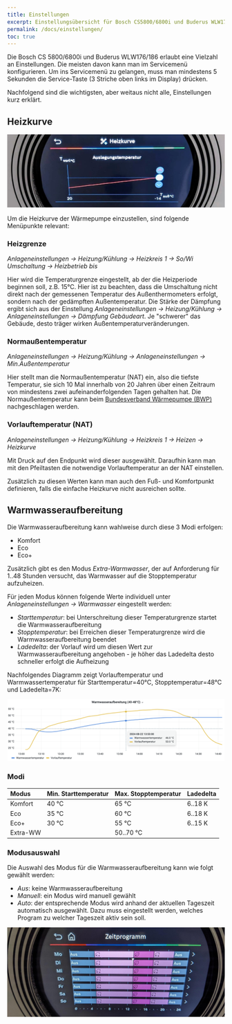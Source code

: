 ```yaml
---
title: Einstellungen
excerpt: Einstellungsübersicht für Bosch CS5800/6800i und Buderus WLW176/186 Wärmepumpen, inkl. Heizkurve, Warmwasseraufbereitung, ...
permalink: /docs/einstellungen/
toc: true
---
```


Die Bosch CS 5800/6800i und Buderus WLW176/186 erlaubt eine Vielzahl an Einstellungen. Die meisten davon kann man im Servicemenü konfigurieren.
Um ins Servicemenü zu gelangen, muss man mindestens 5 Sekunden die Service-Taste (3 Striche oben links im Display) drücken.

Nachfolgend sind die wichtigsten, aber weitaus nicht alle, Einstellungen kurz erklärt.

## Heizkurve

[![Endpunkteinstellung der Heizkurve](/assets/images/Einstellung-Heizkurvenendpunkt.jpg)](/assets/images/Einstellung-Heizkurvenendpunkt.jpg)

Um die Heizkurve der Wärmepumpe einzustellen, sind folgende Menüpunkte relevant:

### Heizgrenze

_Anlageneinstellungen &rarr; Heizung/Kühlung &rarr; Heizkreis&nbsp;1 &rarr; So/Wi Umschaltung &rarr; Heizbetrieb&nbsp;bis_

Hier wird die Temperaturgrenze eingestellt, ab der die Heizperiode beginnen soll, z.B. 15°C.
Hier ist zu beachten, dass die Umschaltung nicht direkt nach der gemessenen Temperatur des Außenthermometers erfolgt, sondern nach der gedämpften Außentemperatur.
Die Stärke der Dämpfung ergibt sich aus der Einstellung _Anlageneinstellungen &rarr; Heizung/Kühlung &rarr; Anlageneinstellungen &rarr; Dämpfung&nbsp;Gebäudeart_.
Je "schwerer" das Gebäude, desto träger wirken Außentemperaturveränderungen.

### Normaußentemperatur

_Anlageneinstellungen &rarr; Heizung/Kühlung &rarr; Anlageneinstellungen &rarr; Min.Außentemperatur_

Hier stellt man die Normaußentemperatur (NAT) ein, also die tiefste Temperatur, sie sich 10 Mal innerhalb von 20 Jahren über einen Zeitraum von mindestens zwei aufeinanderfolgenden Tagen gehalten hat. Die Normaußentemperatur kann beim [Bundesverband Wärmepumpe (BWP)](https://www.waermepumpe.de/normen-technik/klimakarte/) nachgeschlagen werden.

### Vorlauftemperatur (NAT)

_Anlageneinstellungen &rarr; Heizung/Kühlung &rarr; Heizkreis&nbsp;1 &rarr; Heizen &rarr; Heizkurve_

Mit Druck auf den Endpunkt wird dieser ausgewählt. Daraufhin kann man mit den Pfeiltasten die notwendige Vorlauftemperatur an der NAT einstellen.

Zusätzlich zu diesen Werten kann man auch den Fuß- und Komfortpunkt definieren, falls die einfache Heizkurve nicht ausreichen sollte.

## Warmwasseraufbereitung

Die Warmwasseraufbereitung kann wahlweise durch diese 3 Modi erfolgen:

- Komfort
- Eco
- Eco+

Zusätzlich gibt es den Modus _Extra-Warmwasser_, der auf Anforderung für 1..48 Stunden versucht, das Warmwasser auf die Stopptemperatur aufzuheizen.

Für jeden Modus können folgende Werte individuell unter _Anlageneinstellungen &rarr; Warmwasser_ eingestellt werden:

- _Starttemperatur_: bei Unterschreitung dieser Temperaturgrenze startet die Warmwasseraufbereitung
- _Stopptemperatur_: bei Erreichen dieser Temperaturgrenze wird die Warmwasseraufbereitung beendet
- _Ladedelta_: der Vorlauf wird um diesen Wert zur Warmwasseraufbereitung angehoben - je höher das Ladedelta desto schneller erfolgt die Aufheizung

Nachfolgendes Diagramm zeigt Vorlauftemperatur und Warmwassertemperatur für Starttemperatur=40°C, Stopptemperatur=48°C und Ladedelta=7K:

[![Warmwassertemperatur & Vorlauftemperatur](/assets/images/Einstellung-Warmwasseraufbereitung.png)](/assets/images/Einstellung-Warmwasseraufbereitung.png)

### Modi

| Modus    | Min. Starttemperatur | Max. Stopptemperatur | Ladedelta |
| :------- | :------------------- | :------------------- | :-------- |
| Komfort  | 40 °C                | 65 °C                | 6..18 K   |
| Eco      | 35 °C                | 60 °C                | 6..18 K   |
| Eco+     | 30 °C                | 55 °C                | 6..15 K   |
| Extra-WW |                      | 50..70 °C            |           |

### Modusauswahl

Die Auswahl des Modus für die Warmwasseraufbereitung kann wie folgt gewählt werden:

- _Aus_: keine Warmwasseraufbereitung
- _Manuell_: ein Modus wird manuell gewählt
- _Auto_: der entsprechende Modus wird anhand der aktuellen Tageszeit automatisch ausgewählt.
  Dazu muss eingestellt werden, welches Program zu welcher Tageszeit aktiv sein soll.

[![Zeitprogramm am UI-800](/assets/images/UI800-Zeitprogramm.jpg)](/assets/images/UI800-Zeitprogramm.jpg)
